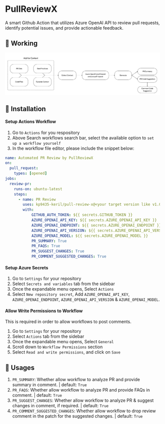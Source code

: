 # PullReviewX
A smart Github Action that utilizes Azure OpenAI API to review pull requests, identify  potential issues, and provide actionable feedback.

## :pushpin: Working

![working-diagram](assets/pullreviewx-working.png)

## :wrench: Installation

#### Setup Actions Workflow
1. Go to `Actions` for you respository
2. Above Search workflows search bar, select the available option to `set up a workflow yourself`
4. In the workflow file editor, please include the snippet below:
```yml
name: Automated PR Review by PullReviewX
on:
  pull_request:
    types: [opened]
jobs:
  review-pr:
    runs-on: ubuntu-latest
    steps:
      - name: PR Review
        uses: kp9435-keril/pull-review-x@<your target version like v1.0.0>
        with:
            GITHUB_AUTH_TOKEN: ${{ secrets.GITHUB_TOKEN }}
            AZURE_OPENAI_API_KEY: ${{ secrets.AZURE_OPENAI_API_KEY }}
            AZURE_OPENAI_ENDPOINT: ${{ secrets.AZURE_OPENAI_ENDPOINT }}
            AZURE_OPENAI_API_VERSION: ${{ secrets.AZURE_OPENAI_API_VERSION }}
            AZURE_OPENAI_MODEL: ${{ secrets.AZURE_OPENAI_MODEL }}
            PR_SUMMARY: True
            PR_FAQS: True
            PR_SUGGEST_CHANGES: True
            PR_COMMENT_SUGGESTED_CHANGES: True
```

#### Setup Azure Secrets
1. Go to `Settings` for your repository
2. Select `Secrets and variables` tab from the sidebar
3. Once the expandable menu opens, Select `Actions`
4. Select `New repository secret`, Add `AZURE_OPENAI_API_KEY`, `AZURE_OPENAI_ENDPOINT`, `AZURE_OPENAI_API_VERSION` & `AZURE_OPENAI_MODEL`.

#### Allow Write Permissions to Workflow
This is required in order to allow workflows to post comments.
1. Go to `Settings` for your repository
2. Select `Actions` tab from the sidebar
3. Once the expandable menu opens, Select `General`
4. Scroll down to `Workflow Permissions` section
5. Select `Read and write permissions`, and click on `Save`

## :pencil: Usages

1. `PR_SUMMARY`: Whether allow workflow to analyze PR and provide summary in comment. | default: `True`
2. `PR_FAQS`: Whether allow workflow to analyze PR and provide FAQs in comment. | default: `True`
3. `PR_SUGGEST_CHANGES`: Whether allow workflow to analyze PR & suggest changes in comment, if required. | default: `True`
4. `PR_COMMENT_SUGGESTED_CHANGES`: Whether allow workflow to drop review comment in the patch for the suggested changes. | default: `True` 
